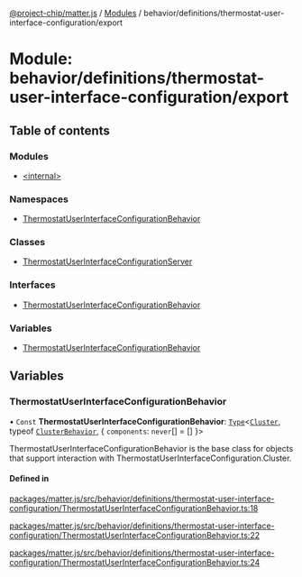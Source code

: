 [@project-chip/matter.js](../README.md) / [Modules](../modules.md) / behavior/definitions/thermostat-user-interface-configuration/export

# Module: behavior/definitions/thermostat-user-interface-configuration/export

## Table of contents

### Modules

- [\<internal\>](behavior_definitions_thermostat_user_interface_configuration_export._internal_.md)

### Namespaces

- [ThermostatUserInterfaceConfigurationBehavior](behavior_definitions_thermostat_user_interface_configuration_export.ThermostatUserInterfaceConfigurationBehavior.md)

### Classes

- [ThermostatUserInterfaceConfigurationServer](../classes/behavior_definitions_thermostat_user_interface_configuration_export.ThermostatUserInterfaceConfigurationServer.md)

### Interfaces

- [ThermostatUserInterfaceConfigurationBehavior](../interfaces/behavior_definitions_thermostat_user_interface_configuration_export.ThermostatUserInterfaceConfigurationBehavior-1.md)

### Variables

- [ThermostatUserInterfaceConfigurationBehavior](behavior_definitions_thermostat_user_interface_configuration_export.md#thermostatuserinterfaceconfigurationbehavior)

## Variables

### ThermostatUserInterfaceConfigurationBehavior

• `Const` **ThermostatUserInterfaceConfigurationBehavior**: [`Type`](../interfaces/behavior_cluster_export.ClusterBehavior.Type.md)\<[`Cluster`](../interfaces/cluster_export.ThermostatUserInterfaceConfiguration.Cluster.md), typeof [`ClusterBehavior`](behavior_cluster_export.ClusterBehavior.md), \{ `components`: `never`[] = [] }\>

ThermostatUserInterfaceConfigurationBehavior is the base class for objects that support interaction with ThermostatUserInterfaceConfiguration.Cluster.

#### Defined in

[packages/matter.js/src/behavior/definitions/thermostat-user-interface-configuration/ThermostatUserInterfaceConfigurationBehavior.ts:18](https://github.com/project-chip/matter.js/blob/5f71eedebdb9fa54338bde320c311bb359b7455d/packages/matter.js/src/behavior/definitions/thermostat-user-interface-configuration/ThermostatUserInterfaceConfigurationBehavior.ts#L18)

[packages/matter.js/src/behavior/definitions/thermostat-user-interface-configuration/ThermostatUserInterfaceConfigurationBehavior.ts:22](https://github.com/project-chip/matter.js/blob/5f71eedebdb9fa54338bde320c311bb359b7455d/packages/matter.js/src/behavior/definitions/thermostat-user-interface-configuration/ThermostatUserInterfaceConfigurationBehavior.ts#L22)

[packages/matter.js/src/behavior/definitions/thermostat-user-interface-configuration/ThermostatUserInterfaceConfigurationBehavior.ts:24](https://github.com/project-chip/matter.js/blob/5f71eedebdb9fa54338bde320c311bb359b7455d/packages/matter.js/src/behavior/definitions/thermostat-user-interface-configuration/ThermostatUserInterfaceConfigurationBehavior.ts#L24)
